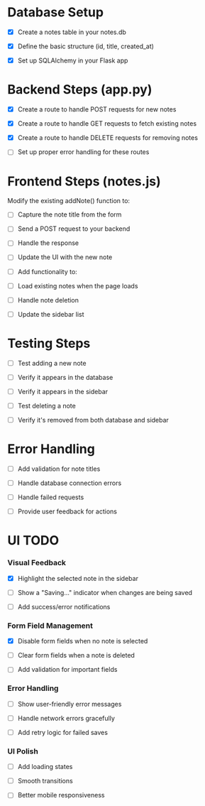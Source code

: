# Database Setup

- [x] Create a notes table in your notes.db

- [x] Define the basic structure (id, title, created_at)

- [x] Set up SQLAlchemy in your Flask app

# Backend Steps (app.py)

- [x] Create a route to handle POST requests for new notes

- [x] Create a route to handle GET requests to fetch existing notes

- [x] Create a route to handle DELETE requests for removing notes

- [ ] Set up proper error handling for these routes

# Frontend Steps (notes.js)

Modify the existing addNote() function to:

- [ ] Capture the note title from the form

- [ ] Send a POST request to your backend

- [ ] Handle the response

- [ ] Update the UI with the new note

- [ ] Add functionality to:

- [ ] Load existing notes when the page loads

- [ ] Handle note deletion

- [ ] Update the sidebar list

# Testing Steps

- [ ] Test adding a new note

- [ ] Verify it appears in the database

- [ ] Verify it appears in the sidebar

- [ ] Test deleting a note

- [ ] Verify it's removed from both database and sidebar

# Error Handling

- [ ] Add validation for note titles

- [ ] Handle database connection errors

- [ ] Handle failed requests

- [ ] Provide user feedback for actions

# UI TODO

### Visual Feedback

- [x] Highlight the selected note in the sidebar

- [ ] Show a "Saving..." indicator when changes are being saved

- [ ] Add success/error notifications

### Form Field Management

- [x] Disable form fields when no note is selected

- [ ] Clear form fields when a note is deleted

- [ ] Add validation for important fields

### Error Handling

- [ ] Show user-friendly error messages

- [ ] Handle network errors gracefully

- [ ] Add retry logic for failed saves

### UI Polish

- [ ] Add loading states

- [ ] Smooth transitions

- [ ] Better mobile responsiveness


